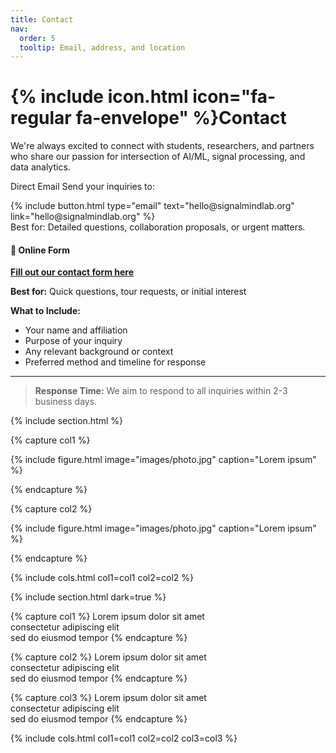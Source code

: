```yaml
---
title: Contact
nav:
  order: 5
  tooltip: Email, address, and location
---
```


# {% include icon.html icon="fa-regular fa-envelope" %}Contact

We're always excited to connect with students, researchers, and partners who share 
our passion for intersection of AI/ML, signal processing, and data analytics. 


Direct Email
Send your inquiries to: 
<div align="left">
{%
  include button.html
  type="email"
  text="hello@signalmindlab.org"
  link="hello@signalmindlab.org"
%}
</div>
Best for: Detailed questions, collaboration proposals, or urgent matters.

<!--{%
  include button.html
  type="phone"
  text="(555) 867-5309"
  link="+1-555-867-5309"
%}-->
<!--{%
  include button.html
  type="address"
  tooltip="Our location on Google Maps for easy navigation"
  link="https://www.google.com/maps"
%}-->
<!-- %%%%%%%%%%%%%%%%%%%%%%%%%%%%%% -->
<!--# Contact Us -->

<!-- <div class="contact-section">
  <h2>Have questions? Fill out the form below and we'll get back to you.</h2>
  <p>
    <a href="https://docs.google.com/forms/d/e/1FAIpQLSfSiHK-uUaKFaeHGmHQ8o9q5-jdpApIskqSv6V2niDE8VKK7w/viewform" 
       target="_blank" 
       rel="noopener noreferrer"
       class="form-link">
      Click here to open the contact form
    </a>
  </p>
</div>

<style>
  .contact-section {
    max-width: 700px;
    margin: 2rem auto;
    text-align: center;
  }
  
  .form-link {
    display: inline-block;
    padding: 12px 24px;
    background-color: #4285f4;
    color: white;
    text-decoration: none;
    border-radius: 5px;
    font-weight: 500;
    transition: background-color 0.3s;
  }
  
  .form-link:hover {
    background-color: #357ae8;
  }
</style> -->

#### 📝 Online Form
**[Fill out our contact form here](https://docs.google.com/forms/d/e/1FAIpQLSfSiHK-uUaKFaeHGmHQ8o9q5-jdpApIskqSv6V2niDE8VKK7w/viewform)**

**Best for:** Quick questions, tour requests, or initial interest

**What to Include:**
- Your name and affiliation
- Purpose of your inquiry
- Any relevant background or context
- Preferred method and timeline for response

---

> **Response Time:** We aim to respond to all inquiries within 2-3 business days.




{% include section.html %}

{% capture col1 %}

{%
  include figure.html
  image="images/photo.jpg"
  caption="Lorem ipsum"
%}

{% endcapture %}

{% capture col2 %}

{%
  include figure.html
  image="images/photo.jpg"
  caption="Lorem ipsum"
%}

{% endcapture %}

{% include cols.html col1=col1 col2=col2 %}

{% include section.html dark=true %}

{% capture col1 %}
Lorem ipsum dolor sit amet  
consectetur adipiscing elit  
sed do eiusmod tempor
{% endcapture %}

{% capture col2 %}
Lorem ipsum dolor sit amet  
consectetur adipiscing elit  
sed do eiusmod tempor
{% endcapture %}

{% capture col3 %}
Lorem ipsum dolor sit amet  
consectetur adipiscing elit  
sed do eiusmod tempor
{% endcapture %}

{% include cols.html col1=col1 col2=col2 col3=col3 %}
